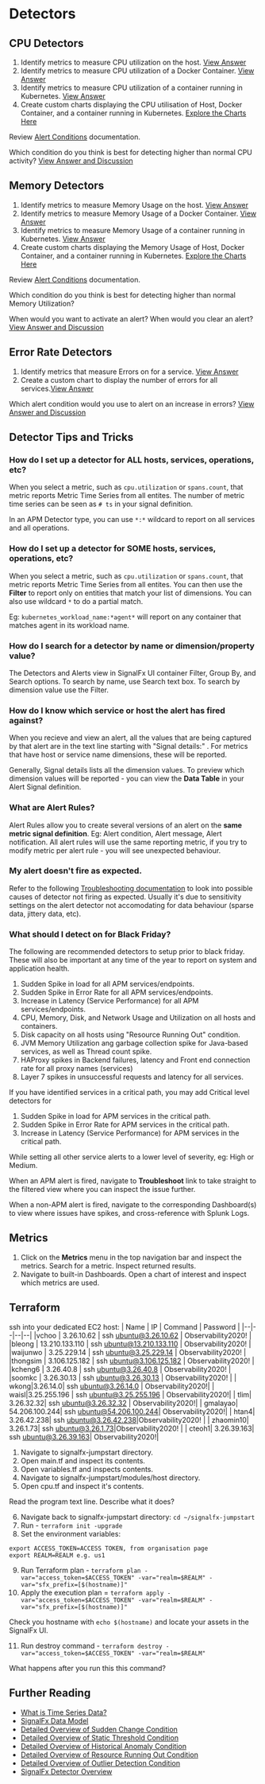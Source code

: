 # Detectors

## CPU Detectors

1) Identify metrics to measure CPU utilization on the host. [View Answer](https://github.com/kdroukman/ps_support/blob/master/lenovo/workshop/answers/ContCPUMetric.md)
2) Identify metrics to measure CPU utilization of a Docker Container. [View Answer](https://github.com/kdroukman/ps_support/blob/master/lenovo/workshop/answers/DockerCPUMetric.md)
3) Identify metrics to measure CPU utilization of a container running in Kubernetes. [View Answer](https://github.com/kdroukman/ps_support/blob/master/lenovo/workshop/answers/k8sCPUMetric.md)
4) Create custom charts displaying the CPU utilisation of Host, Docker Container, and a container running in Kubernetes. [Explore the Charts Here](https://app.us1.signalfx.com/#/dashboard/Ef5FEgsA0cw?groupId=Ef5FEgsA0cs&configId=Ef5FEgsA0c0)

Review [Alert Conditions](https://docs.signalfx.com/en/latest/detect-alert/set-up-detectors.html#alert-condition) documentation.

Which condition do you think is best for detecting higher than normal CPU activity? [View Answer and Discussion](https://github.com/kdroukman/ps_support/blob/master/lenovo/workshop/answers/CPUDetector.md)


## Memory Detectors

1) Identify metrics to measure Memory Usage on the host. [View Answer](https://github.com/kdroukman/ps_support/blob/master/lenovo/workshop/answers/MemCPUMetric.md)
2) Identify metrics to measure Memory Usage of a Docker Container. [View Answer](https://github.com/kdroukman/ps_support/blob/master/lenovo/workshop/answers/DockerMemMetric.md)
3) Identify metrics to measure Memory Usage of a container running in Kubernetes. [View Answer](https://github.com/kdroukman/ps_support/blob/master/lenovo/workshop/answers/K8sMemMetric.md)
4) Create custom charts displaying the Memory Usage of Host, Docker Container, and a container running in Kubernetes. [Explore the Charts Here](https://app.us1.signalfx.com/#/dashboard/Ef5FEgsA0cw?groupId=Ef5FEgsA0cs&configId=Ef5FEgsA0c0)

Review [Alert Conditions](https://docs.signalfx.com/en/latest/detect-alert/set-up-detectors.html#alert-condition) documentation.

Which condition do you think is best for detecting higher than normal Memory Utilization?

When would you want to activate an alert?
When would you clear an alert?
[View Answer and Discussion](https://github.com/kdroukman/ps_support/blob/master/lenovo/workshop/answers/MemoryDetector.md)

## Error Rate Detectors

1) Identify metrics that measure Errors on for a service. [View Answer](https://github.com/kdroukman/ps_support/blob/master/lenovo/workshop/answers/APMMetrics.md)
2) Create a custom chart to display the number of errors for all services.[View Answer](https://github.com/kdroukman/ps_support/blob/master/lenovo/workshop/answers/APMDashboard.md)

Which alert condition would you use to alert on an increase in errors?
[View Answer and Discussion](https://github.com/kdroukman/ps_support/blob/master/lenovo/workshop/answers/APMDetector.md)

## Detector Tips and Tricks

### How do I set up a detector for ALL hosts, services, operations, etc?

When you select a metric, such as `cpu.utilization` or `spans.count`, that metric reports Metric Time Series from all entites. The number of metric time series can be seen as `# ts` in your signal definition. 

In an APM Detector type, you can use `*:*` wildcard to report on all services and all operations.

### How do I set up a detector for SOME hosts, services, operations, etc?

When you select a metric, such as `cpu.utilization` or `spans.count`, that metric reports Metric Time Series from all entites. You can then use the **Filter** to report only on entities that match your list of dimensions. You can also use wildcard `*` to do a partial match. 

Eg: `kubernetes_workload_name:*agent*` will report on any container that matches agent in its workload name. 

### How do I search for a detector by name or dimension/property value?

The Detectors and Alerts view in SignalFx UI container Filter, Group By, and Search options. To search by name, use Search text box. To search by dimension value use the Filter.

### How do I know which service or host the alert has fired against?

When you recieve and view an alert, all the values that are being captured by that alert are in the text line starting with "Signal details:" .
For metrics that have host or service name dimensions, these will be reported.

Generally, Signal details lists all the dimension values. To preview which dimension values will be reported - you can view the **Data Table** in your Alert Signal definition. 

### What are Alert Rules?

Alert Rules allow you to create several versions of an alert on the **same metric signal definition**. Eg: Alert condition, Alert message, Alert notification. 
All alert rules will use the same reporting metric, if you try to modify metric per alert rule - you will see unexpected behaviour. 

### My alert doesn't fire as expected.

Refer to the following [Troubleshooting documentation](https://docs.signalfx.com/en/latest/detect-alert/when-detector-not-triggering.html) to look into possible causes of detector not firing as expected. Usually it's due to sensitivity settings on the alert detector not accomodating for data behaviour (sparse data, jittery data, etc).

### What should I detect on for Black Friday?

The following are recommended detectors to setup prior to black friday. These will also be important at any time of the year to report on system and application health. 

1) Sudden Spike in load for all APM services/endpoints.
2) Sudden Spike in Error Rate for all APM services/endpoints.
3) Increase in Latency (Service Performance) for all APM services/endpoints.
4) CPU, Memory, Disk, and Network Usage and Utilization on all hosts and containers.
5) Disk capacity on all hosts using "Resource Running Out" condition. 
6) JVM Memory Utilization ang garbage collection spike for Java-based services, as well as Thread count spike.
7) HAProxy spikes in Backend failures, latency and Front end connection rate for all proxy names (services)
8) Layer 7 spikes in unsuccessful requests and latency for all services.

If you have identified services in a critical path, you may add Critical level detectors for 
1) Sudden Spike in load for APM services in the critical path.
2) Sudden Spike in Error Rate for APM services in the critical path.
3) Increase in Latency (Service Performance) for APM services in the critical path.

While setting all other service alerts to a lower level of severity, eg: High or Medium.

When an APM alert is fired, navigate to **Troubleshoot** link to take straight to the filtered view where you can inspect the issue further.

When a non-APM alert is fired, navigate to the corresponding Dashboard(s) to view where issues have spikes, and cross-reference with Splunk Logs. 

## Metrics
1) Click on the **Metrics** menu in the top navigation bar and inspect the metrics. Search for a metric. Inspect returned results.
2) Navigate to built-in Dashboards. Open a chart of interest and inspect which metrics are used.

## Terraform

ssh into your dedicated EC2 host:
| Name | IP | Command | Password | 
|--|--|--|--|
|vchoo | 3.26.10.62 | ssh ubuntu@3.26.10.62 | Observability2020! |
|bleong | 13.210.133.110 | ssh ubuntu@13.210.133.110 | Observability2020! |
|waijunwo | 3.25.229.14 | ssh ubuntu@3.25.229.14 | Observability2020! |
|thongsim | 3.106.125.182 | ssh ubuntu@3.106.125.182 | Observability2020! |
|kcheng6 | 3.26.40.8 | ssh ubuntu@3.26.40.8 | Observability2020! |
|soomkc | 3.26.30.13 | ssh ubuntu@3.26.30.13 | Observability2020! |
| wkong|3.26.14.0| ssh ubuntu@3.26.14.0 | Observability2020!|
| waisl|3.25.255.196 | ssh ubuntu@3.25.255.196 | Observability2020!| 
| tlim| 3.26.32.32| ssh ubuntu@3.26.32.32 | Observability2020!| 
| gmalayao| 54.206.100.244| ssh ubuntu@54.206.100.244| Observability2020!| 
| htan4| 3.26.42.238| ssh ubuntu@3.26.42.238|Observability2020! | 
| zhaomin10| 3.26.1.73| ssh ubuntu@3.26.1.73|Observability2020! | 
| cteoh1| 3.26.39.163| ssh ubuntu@3.26.39.163| Observability2020!|

1) Navigate to signalfx-jumpstart directory. 
2) Open main.tf and inspect its contents.
3) Open variables.tf and inspects contents.
4) Navigate to signalfx-jumpstart/modules/host directory.
5) Open cpu.tf and inspect it's contents.

Read the program text line. Describe what it does?

6) Navigate back to signalfx-jumpstart directory: `cd ~/signalfx-jumpstart`
7) Run - `terraform init -upgrade` 
8) Set the environment variables:
```
export ACCESS_TOKEN=ACCESS TOKEN, from organisation page
export REALM=REALM e.g. us1
```
9) Run Terraform plan - `terraform plan -var="access_token=$ACCESS_TOKEN" -var="realm=$REALM" -var="sfx_prefix=[$(hostname)]"`
10) Apply the execution plan = `terraform apply -var="access_token=$ACCESS_TOKEN" -var="realm=$REALM" -var="sfx_prefix=[$(hostname)]"`

Check you hostname with `echo $(hostname)` and locate your assets in the SignalFx UI.

11) Run destroy command - `terraform destroy -var="access_token=$ACCESS_TOKEN" -var="realm=$REALM"`

What happens after you run this this command?


## Further Reading

- [What is Time Series Data?](https://blog.timescale.com/blog/what-the-heck-is-time-series-data-and-why-do-i-need-a-time-series-database-dcf3b1b18563/)
- [SignalFx Data Model](https://docs.signalfx.com/en/latest/getting-started/concepts/data-model.html)
- [Detailed Overview of Sudden Change Condition](https://docs.signalfx.com/en/latest/detect-alert/alert-condition-reference/sudden-change.html)
- [Detailed Overview of Static Threshold Condition](https://docs.signalfx.com/en/latest/detect-alert/alert-condition-reference/static-threshold.html)
- [Detailed Overview of Historical Anomaly Condition](https://docs.signalfx.com/en/latest/detect-alert/alert-condition-reference/hist-anomaly.html)
- [Detailed Overview of Resource Running Out Condition](https://docs.signalfx.com/en/latest/detect-alert/alert-condition-reference/resource-running-out.html)
- [Detailed Overview of Outlier Detection Condition](https://docs.signalfx.com/en/latest/detect-alert/alert-condition-reference/outlier-detection.html)
- [SignalFx Detector Overview](https://docs.signalfx.com/en/latest/detect-alert/index.html#detect-alert)
